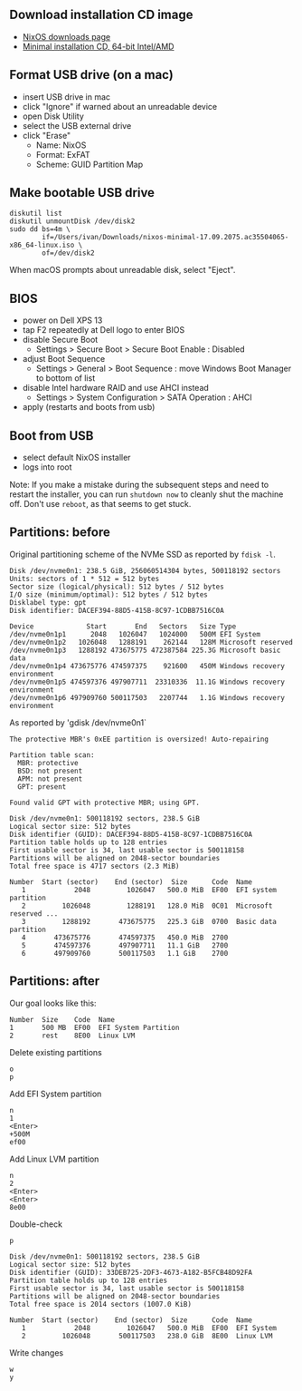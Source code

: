 ## Download installation CD image

- [NixOS downloads page](https://nixos.org/nixos/download.html)
 - [Minimal installation CD, 64-bit Intel/AMD](https://d3g5gsiof5omrk.cloudfront.net/nixos/17.09/nixos-17.09.2075.ac35504065/nixos-minimal-17.09.2075.ac35504065-x86_64-linux.iso)

## Format USB drive (on a mac)

- insert USB drive in mac
 - click "Ignore" if warned about an unreadable device
- open Disk Utility
 - select the USB external drive
 - click "Erase"
     - Name: NixOS
     - Format: ExFAT
     - Scheme: GUID Partition Map

## Make bootable USB drive

```
diskutil list
diskutil unmountDisk /dev/disk2
sudo dd bs=4m \
        if=/Users/ivan/Downloads/nixos-minimal-17.09.2075.ac35504065-x86_64-linux.iso \
        of=/dev/disk2
```
When macOS prompts about unreadable disk, select "Eject".

## BIOS
- power on Dell XPS 13
- tap F2 repeatedly at Dell logo to enter BIOS
- disable Secure Boot
  - Settings > Secure Boot > Secure Boot Enable : Disabled
- adjust Boot Sequence
  - Settings > General > Boot Sequence : move Windows Boot Manager to bottom of list
- disable Intel hardware RAID and use AHCI instead
  - Settings > System Configuration > SATA Operation : AHCI
- apply (restarts and boots from usb)

## Boot from USB
- select default NixOS installer
- logs into root

Note: If you make a mistake during the subsequent steps and need to restart the installer, you can run `shutdown now` to cleanly shut the machine off. Don't use `reboot`, as that seems to get stuck.

## Partitions: before
Original partitioning scheme of the NVMe SSD as reported by `fdisk -l`.
```
Disk /dev/nvme0n1: 238.5 GiB, 256060514304 bytes, 500118192 sectors
Units: sectors of 1 * 512 = 512 bytes
Sector size (logical/physical): 512 bytes / 512 bytes
I/O size (minimum/optimal): 512 bytes / 512 bytes
Disklabel type: gpt
Disk identifier: DACEF394-88D5-415B-8C97-1CDBB7516C0A

Device             Start       End   Sectors   Size Type
/dev/nvme0n1p1      2048   1026047   1024000   500M EFI System
/dev/nvme0n1p2   1026048   1288191    262144   128M Microsoft reserved
/dev/nvme0n1p3   1288192 473675775 472387584 225.3G Microsoft basic data
/dev/nvme0n1p4 473675776 474597375    921600   450M Windows recovery environment
/dev/nvme0n1p5 474597376 497907711  23310336  11.1G Windows recovery environment
/dev/nvme0n1p6 497909760 500117503   2207744   1.1G Windows recovery environment
```

As reported by 'gdisk /dev/nvme0n1`
```
The protective MBR's 0xEE partition is oversized! Auto-repairing

Partition table scan:
  MBR: protective
  BSD: not present
  APM: not present
  GPT: present

Found valid GPT with protective MBR; using GPT.

Disk /dev/nvme0n1: 500118192 sectors, 238.5 GiB
Logical sector size: 512 bytes
Disk identifier (GUID): DACEF394-88D5-415B-8C97-1CDBB7516C0A
Partition table holds up to 128 entries
First usable sector is 34, last usable sector is 500118158
Partitions will be aligned on 2048-sector boundaries
Total free space is 4717 sectors (2.3 MiB)

Number  Start (sector)    End (sector)  Size      Code  Name
   1            2048         1026047   500.0 MiB  EF00  EFI system partition
   2         1026048         1288191   128.0 MiB  0C01  Microsoft reserved ...
   3         1288192       473675775   225.3 GiB  0700  Basic data partition
   4       473675776       474597375   450.0 MiB  2700
   5       474597376       497907711   11.1 GiB   2700
   6       497909760       500117503   1.1 GiB    2700
```

## Partitions: after
Our goal looks like this:
```
Number  Size    Code  Name
1       500 MB  EF00  EFI System Partition
2       rest    8E00  Linux LVM
```

Delete existing partitions
```
o
p
```

Add EFI System partition
```
n
1
<Enter>
+500M
ef00
```

Add Linux LVM partition
```
n
2
<Enter>
<Enter>
8e00
```

Double-check
```
p

Disk /dev/nvme0n1: 500118192 sectors, 238.5 GiB
Logical sector size: 512 bytes
Disk identifier (GUID): 33DEB725-2DF3-4673-A182-B5FCB48D92FA
Partition table holds up to 128 entries
First usable sector is 34, last usable sector is 500118158
Partitions will be aligned on 2048-sector boundaries
Total free space is 2014 sectors (1007.0 KiB)

Number  Start (sector)    End (sector)  Size      Code  Name
   1            2048         1026047   500.0 MiB  EF00  EFI System
   2         1026048       500117503   238.0 GiB  8E00  Linux LVM
```
Write changes
```
w
y
```

